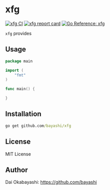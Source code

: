# xfg

<a href="https://github.com/bayashi/xfg/actions" title="xfg CI"><img src="https://github.com/bayashi/xfg/workflows/main/badge.svg" alt="xfg CI"></a>
<a href="https://goreportcard.com/report/github.com/bayashi/xfg" title="xfg report card" target="_blank"><img src="https://goreportcard.com/badge/github.com/bayashi/xfg" alt="xfg report card"></a>
<a href="https://pkg.go.dev/github.com/bayashi/xfg" title="Go xfg package reference" target="_blank"><img src="https://pkg.go.dev/badge/github.com/bayashi/xfg.svg" alt="Go Reference: xfg"></a>

`xfg` provides 

## Usage

```go
package main

import (
    "fmt"
)

func main() {

}
```

## Installation

```cmd
go get github.com/bayashi/xfg
```

## License

MIT License

## Author

Dai Okabayashi: https://github.com/bayashi
